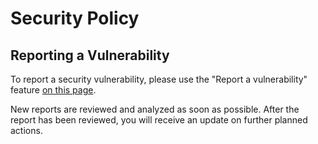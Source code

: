 # Security Policy

<!--
## Supported Versions

Use this section to tell people about which versions of your project are
currently being supported with security updates.

| Version | Supported          |
| ------- | ------------------ |
| 5.1.x   | :white_check_mark: |
| 5.0.x   | :x:                |
| 4.0.x   | :white_check_mark: |
| < 4.0   | :x:                |
-->

## Reporting a Vulnerability

To report a security vulnerability, please use the "Report a vulnerability" feature [on this page](https://github.com/htcfreek/SimpleLapsGui/security).

New reports are reviewed and analyzed as soon as possible. After the report has been reviewed, you will receive an update on further planned actions.
